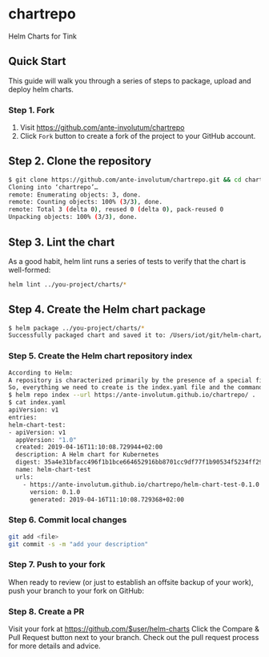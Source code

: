 # chartrepo

Helm Charts for Tink

## Quick Start

This guide will walk you through a series of steps to package, upload and deploy helm charts.

### Step 1. Fork

1. Visit <https://github.com/ante-involutum/chartrepo>
2. Click `Fork` button to create a fork of the project to your GitHub account.

## Step 2. Clone the repository

```bash
$ git clone https://github.com/ante-involutum/chartrepo.git && cd chartrepo/
Cloning into ‘chartrepo’…
remote: Enumerating objects: 3, done.
remote: Counting objects: 100% (3/3), done.
remote: Total 3 (delta 0), reused 0 (delta 0), pack-reused 0
Unpacking objects: 100% (3/3), done.
```

## Step 3. Lint the chart

As a good habit, helm lint runs a series of tests to verify that
the chart is well-formed:

```bash
helm lint ../you-project/charts/*
```

## Step 4. Create the Helm chart package

```bash
$ helm package ../you-project/charts/*
Successfully packaged chart and saved it to: /Users/iot/git/helm-chart/helm-chart-test-0.1.0.tgz
```

### Step 5. Create the Helm chart repository index

```bash
According to Helm:
A repository is characterized primarily by the presence of a special file called index.yaml that has a list of all of the packages supplied by the repository, together with metadata that allows retrieving and verifying those packages.
So, everything we need to create is the index.yaml file and the command to do that is:
$ helm repo index --url https://ante-involutum.github.io/chartrepo/ .
$ cat index.yaml
apiVersion: v1
entries:
helm-chart-test:
- apiVersion: v1
  appVersion: "1.0"
  created: 2019-04-16T11:10:08.729944+02:00
  description: A Helm chart for Kubernetes
  digest: 35a4e31bfacc496f1b1bce664652916bb8701cc9df77f1b90534f5234ff297a6
  name: helm-chart-test
  urls:
    - https://ante-involutum.github.io/chartrepo/helm-chart-test-0.1.0.tgz
      version: 0.1.0
      generated: 2019-04-16T11:10:08.729368+02:00
```

### Step 6. Commit local changes

```bash
git add <file>
git commit -s -m "add your description"
```

### Step 7. Push to your fork

When ready to review (or just to establish an offsite backup of your work), push your branch to your fork on GitHub:

### Step 8. Create a PR

Visit your fork at <https://github.com/$user/helm-charts>
Click the Compare & Pull Request button next to your branch.
Check out the pull request process for more details and advice.
